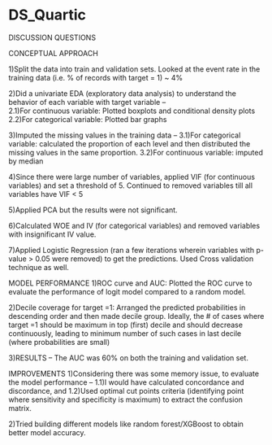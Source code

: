 # DS_Quartic

DISCUSSION QUESTIONS

CONCEPTUAL APPROACH

1)Split the data into train and validation sets. Looked at the event rate in the training data (i.e. % of records with target = 1) ~ 4%

2)Did a univariate EDA (exploratory data analysis) to understand the behavior of each variable with target variable –  
  2.1)For continuous variable: Plotted boxplots and conditional density plots 
  2.2)For categorical variable: Plotted bar graphs 
  
3)Imputed the missing values in the training data –
  3.1)For categorical variable: calculated the proportion of each level and then distributed the missing values in the same proportion.
  3.2)For continuous variable: imputed by median
  
4)Since there were large number of variables, applied VIF (for continuous variables) and set a threshold of 5. Continued to removed variables till all variables have VIF < 5

5)Applied PCA but the results were not significant.

6)Calculated WOE and IV (for categorical variables) and removed variables with insignificant IV value.

7)Applied Logistic Regression (ran a few iterations wherein variables with p-value > 0.05 were removed) to get the predictions. Used Cross validation technique as well.

MODEL PERFORMANCE
1)ROC curve and AUC: Plotted the ROC curve to evaluate the performance of logit model compared to a random model.

2)Decile coverage for target =1: Arranged the predicted probabilities in descending order and then made decile group. Ideally, the # of cases where target =1 should be maximum in top (first) decile and should decrease continuously, leading to minimum number of such cases in last decile (where probabilities are small)

3)RESULTS – The AUC was 60% on both the training and validation set.

IMPROVEMENTS
1)Considering there was some memory issue, to evaluate the model performance – 
  1.1)I would have calculated concordance and discordance, and
  1.2)Used optimal cut points criteria (identifying point where sensitivity and specificity is maximum) to extract the confusion matrix.
  
2)Tried building different models like random forest/XGBoost to obtain better model accuracy.
